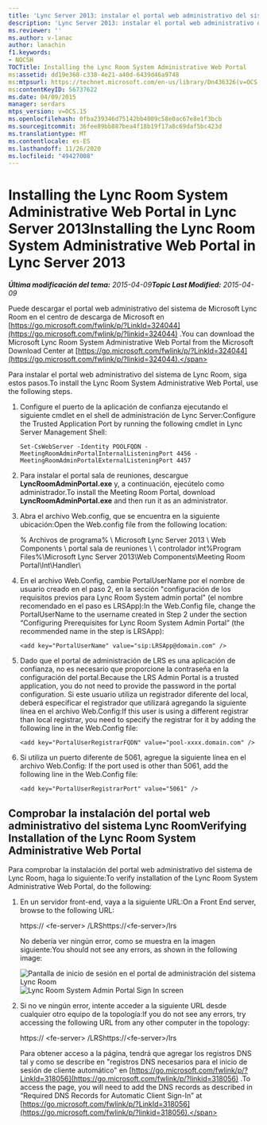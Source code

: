 ```yaml
---
title: 'Lync Server 2013: instalar el portal web administrativo del sistema Lync Room'
description: 'Lync Server 2013: instalar el portal web administrativo del sistema de Lync Room.'
ms.reviewer: ''
ms.author: v-lanac
author: lanachin
f1.keywords:
- NOCSH
TOCTitle: Installing the Lync Room System Administrative Web Portal
ms:assetid: dd19e368-c338-4e21-a40d-6439d46a9748
ms:mtpsurl: https://technet.microsoft.com/en-us/library/Dn436326(v=OCS.15)
ms:contentKeyID: 56737622
ms.date: 04/09/2015
manager: serdars
mtps_version: v=OCS.15
ms.openlocfilehash: 0fba239346d75142bb4009c58e0ac67e8e1f3bcb
ms.sourcegitcommit: 36fee89bb887bea4f18b19f17a8c69daf5bc423d
ms.translationtype: MT
ms.contentlocale: es-ES
ms.lasthandoff: 11/26/2020
ms.locfileid: "49427008"
---
```

# <a name="installing-the-lync-room-system-administrative-web-portal-in-lync-server-2013"></a><span data-ttu-id="e4579-103">Installing the Lync Room System Administrative Web Portal in Lync Server 2013</span><span class="sxs-lookup"><span data-stu-id="e4579-103">Installing the Lync Room System Administrative Web Portal in Lync Server 2013</span></span>

<div data-xmlns="http://www.w3.org/1999/xhtml">

<div class="topic" data-xmlns="http://www.w3.org/1999/xhtml" data-msxsl="urn:schemas-microsoft-com:xslt" data-cs="https://msdn.microsoft.com/">

<div data-asp="https://msdn2.microsoft.com/asp">



</div>

<div id="mainSection">

<div id="mainBody"><span data-ttu-id="e4579-104">

<span> </span></span><span class="sxs-lookup"><span data-stu-id="e4579-104">

<span> </span></span></span>

<span data-ttu-id="e4579-105">_**Última modificación del tema:** 2015-04-09_</span><span class="sxs-lookup"><span data-stu-id="e4579-105">_**Topic Last Modified:** 2015-04-09_</span></span>

<span data-ttu-id="e4579-106">Puede descargar el portal web administrativo del sistema de Microsoft Lync Room en el centro de descarga de Microsoft en [https://go.microsoft.com/fwlink/p/?LinkId=324044](https://go.microsoft.com/fwlink/p/?linkid=324044) .</span><span class="sxs-lookup"><span data-stu-id="e4579-106">You can download the Microsoft Lync Room System Administrative Web Portal from the Microsoft Download Center at [https://go.microsoft.com/fwlink/p/?LinkId=324044](https://go.microsoft.com/fwlink/p/?linkid=324044).</span></span>

<span data-ttu-id="e4579-107">Para instalar el portal web administrativo del sistema de Lync Room, siga estos pasos.</span><span class="sxs-lookup"><span data-stu-id="e4579-107">To install the Lync Room System Administrative Web Portal, use the following steps.</span></span>

1.  <span data-ttu-id="e4579-108">Configure el puerto de la aplicación de confianza ejecutando el siguiente cmdlet en el shell de administración de Lync Server:</span><span class="sxs-lookup"><span data-stu-id="e4579-108">Configure the Trusted Application Port by running the following cmdlet in Lync Server Management Shell:</span></span>
    
        Set-CsWebServer -Identity POOLFQDN -MeetingRoomAdminPortalInternalListeningPort 4456 -MeetingRoomAdminPortalExternalListeningPort 4457

2.  <span data-ttu-id="e4579-109">Para instalar el portal sala de reuniones, descargue **LyncRoomAdminPortal.exe** y, a continuación, ejecútelo como administrador.</span><span class="sxs-lookup"><span data-stu-id="e4579-109">To install the Meeting Room Portal, download **LyncRoomAdminPortal.exe** and then run it as an administrator.</span></span>

3.  <span data-ttu-id="e4579-110">Abra el archivo Web.config, que se encuentra en la siguiente ubicación:</span><span class="sxs-lookup"><span data-stu-id="e4579-110">Open the Web.config file from the following location:</span></span>
    
    <span data-ttu-id="e4579-111">% Archivos de programa% \\ Microsoft Lync Server 2013 \\ Web Components \\ portal sala de reuniones \\ \\ controlador int</span><span class="sxs-lookup"><span data-stu-id="e4579-111">%Program Files%\\Microsoft Lync Server 2013\\Web Components\\Meeting Room Portal\\Int\\Handler</span></span>\\

4.  <span data-ttu-id="e4579-112">En el archivo Web.Config, cambie PortalUserName por el nombre de usuario creado en el paso 2, en la sección "configuración de los requisitos previos para Lync Room System admin portal" (el nombre recomendado en el paso es LRSApp):</span><span class="sxs-lookup"><span data-stu-id="e4579-112">In the Web.Config file, change the PortalUserName to the username created in Step 2 under the section “Configuring Prerequisites for Lync Room System Admin Portal” (the recommended name in the step is LRSApp):</span></span>
    
        <add key="PortalUserName" value="sip:LRSApp@domain.com" />

5.  <span data-ttu-id="e4579-113">Dado que el portal de administración de LRS es una aplicación de confianza, no es necesario que proporcione la contraseña en la configuración del portal.</span><span class="sxs-lookup"><span data-stu-id="e4579-113">Because the LRS Admin Portal is a trusted application, you do not need to provide the password in the portal configuration.</span></span> <span data-ttu-id="e4579-114">Si este usuario utiliza un registrador diferente del local, deberá especificar el registrador que utilizará agregando la siguiente línea en el archivo Web.Config:</span><span class="sxs-lookup"><span data-stu-id="e4579-114">If this user is using a different registrar than local registrar, you need to specify the registrar for it by adding the following line in the Web.Config file:</span></span>
    
        <add key="PortalUserRegistrarFQDN" value="pool-xxxx.domain.com" />

6.  <span data-ttu-id="e4579-115">Si utiliza un puerto diferente de 5061, agregue la siguiente línea en el archivo Web.Config: </span><span class="sxs-lookup"><span data-stu-id="e4579-115">If the port used is other than 5061, add the following line in the Web.Config file:</span></span>
    
        <add key="PortalUserRegistrarPort" value="5061" />

<div>

## <a name="verifying-installation-of-the-lync-room-system-administrative-web-portal"></a><span data-ttu-id="e4579-116">Comprobar la instalación del portal web administrativo del sistema Lync Room</span><span class="sxs-lookup"><span data-stu-id="e4579-116">Verifying Installation of the Lync Room System Administrative Web Portal</span></span>

<span data-ttu-id="e4579-117">Para comprobar la instalación del portal web administrativo del sistema de Lync Room, haga lo siguiente:</span><span class="sxs-lookup"><span data-stu-id="e4579-117">To verify installation of the Lync Room System Administrative Web Portal, do the following:</span></span>


1.  <span data-ttu-id="e4579-118">En un servidor front-end, vaya a la siguiente URL:</span><span class="sxs-lookup"><span data-stu-id="e4579-118">On a Front End server, browse to the following URL:</span></span>
    
    <span data-ttu-id="e4579-119"> https:// \<fe-server\> /LRS</span><span class="sxs-lookup"><span data-stu-id="e4579-119">https://\<fe-server\>/lrs</span></span>
    
    <span data-ttu-id="e4579-120">No debería ver ningún error, como se muestra en la imagen siguiente:</span><span class="sxs-lookup"><span data-stu-id="e4579-120">You should not see any errors, as shown in the following image:</span></span>
    
    <span data-ttu-id="e4579-121">![Pantalla de inicio de sesión en el portal de administración del sistema Lync Room](images/Dn436326.050bcf70-2f3b-46b2-9b96-ebd12679b713(OCS.15).png "Pantalla de inicio de sesión en el portal de administración del sistema Lync Room")</span><span class="sxs-lookup"><span data-stu-id="e4579-121">![Lync Room System Admin Portal Sign In screen](images/Dn436326.050bcf70-2f3b-46b2-9b96-ebd12679b713(OCS.15).png "Lync Room System Admin Portal Sign In screen")</span></span>

2.  <span data-ttu-id="e4579-122">Si no ve ningún error, intente acceder a la siguiente URL desde cualquier otro equipo de la topología:</span><span class="sxs-lookup"><span data-stu-id="e4579-122">If you do not see any errors, try accessing the following URL from any other computer in the topology:</span></span>
    
    <span data-ttu-id="e4579-123"> https:// \<fe-server\> /LRS</span><span class="sxs-lookup"><span data-stu-id="e4579-123">https://\<fe-server\>/lrs</span></span>
    
    <span data-ttu-id="e4579-124">Para obtener acceso a la página, tendrá que agregar los registros DNS tal y como se describe en "registros DNS necesarios para el inicio de sesión de cliente automático" en [https://go.microsoft.com/fwlink/p/?LinkId=318056](https://go.microsoft.com/fwlink/p/?linkid=318056) .</span><span class="sxs-lookup"><span data-stu-id="e4579-124">To access the page, you will need to add the DNS records as described in “Required DNS Records for Automatic Client Sign-In” at [https://go.microsoft.com/fwlink/p/?LinkId=318056](https://go.microsoft.com/fwlink/p/?linkid=318056).</span></span>

<span data-ttu-id="e4579-125"></div>

</div>

<span> </span>

</div>

</div>

</span><span class="sxs-lookup"><span data-stu-id="e4579-125"></div>

</div>

<span> </span>

</div>

</div>

</span></span></div>


